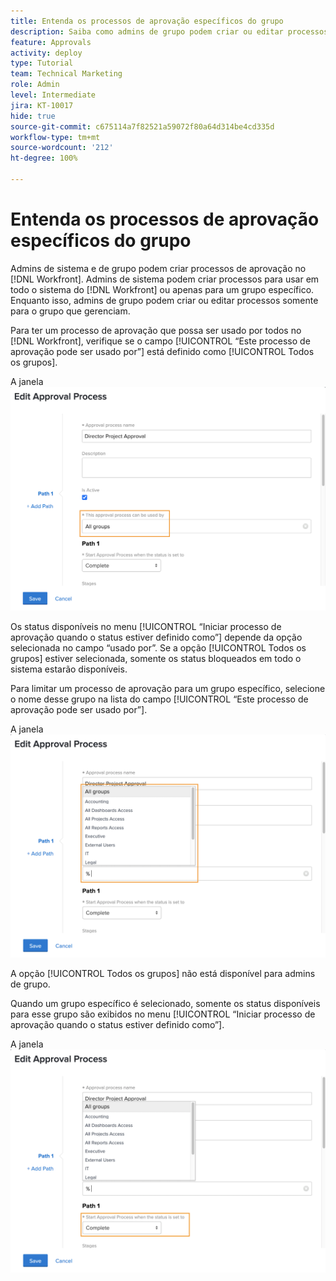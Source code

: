 ```yaml
---
title: Entenda os processos de aprovação específicos do grupo
description: Saiba como admins de grupo podem criar ou editar processos de aprovação dos grupos que gerenciam.
feature: Approvals
activity: deploy
type: Tutorial
team: Technical Marketing
role: Admin
level: Intermediate
jira: KT-10017
hide: true
source-git-commit: c675114a7f82521a59072f80a64d314be4cd335d
workflow-type: tm+mt
source-wordcount: '212'
ht-degree: 100%

---
```


# Entenda os processos de aprovação específicos do grupo

Admins de sistema e de grupo podem criar processos de aprovação no [!DNL Workfront]. Admins de sistema podem criar processos para usar em todo o sistema do [!DNL Workfront] ou apenas para um grupo específico. Enquanto isso, admins de grupo podem criar ou editar processos somente para o grupo que gerenciam.

Para ter um processo de aprovação que possa ser usado por todos no [!DNL Workfront], verifique se o campo [!UICONTROL “Este processo de aprovação pode ser usado por”] está definido como [!UICONTROL Todos os grupos].

A janela ![[!UICONTROL Editar processo de aprovação] com o campo de grupo realçado](assets/admin-fund-approval-processes-1.png)

Os status disponíveis no menu [!UICONTROL “Iniciar processo de aprovação quando o status estiver definido como”] depende da opção selecionada no campo “usado por”. Se a opção [!UICONTROL Todos os grupos] estiver selecionada, somente os status bloqueados em todo o sistema estarão disponíveis.

Para limitar um processo de aprovação para um grupo específico, selecione o nome desse grupo na lista do campo [!UICONTROL “Este processo de aprovação pode ser usado por”].

A janela ![[!UICONTROL Editar processo de aprovação] com o campo de grupo expandido](assets/admin-fund-approval-processes-2.png)

A opção [!UICONTROL Todos os grupos] não está disponível para admins de grupo.

Quando um grupo específico é selecionado, somente os status disponíveis para esse grupo são exibidos no menu [!UICONTROL “Iniciar processo de aprovação quando o status estiver definido como”].

A janela ![[!UICONTROL Editar processo de aprovação] com o campo de status realçado](assets/admin-fund-approval-processes-3.png)

